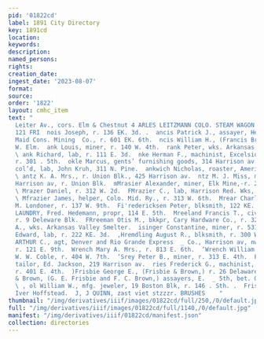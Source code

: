 ```yaml
---
pid: '01822cd'
label: 1891 City Directory
key: 1891cd
location: 
keywords: 
description: 
named_persons: 
rights: 
creation_date: 
ingest_date: '2023-08-07'
format: 
source: 
order: '1822'
layout: cmhc_item
text: "                                                                               ct
  Leiter Av., cors. Elm & Chestnut 4 ARLES LEITZMANN COLO. STEAM WAGON WORKS : FRA
  121 FRI  nois Joseph, r. 136 EK. 3d. .  ancis Patrick J., assayer, Henriett and
  Maid Cons. Mining  Co., r. 601 EK. 6th.  ncis William H., (Francis Bros.,) r. 116
  W. Elm.  ank Louis, miner, r. 140 W. 4th.  rank Peter, wks. Arkansas Valley Smelter.
  \ ank Richard, lab, r. 111 E. 3d.  nke Herman F., machinist, Excelsior Iron Wks.,
  r. 301 . 5th.  okle Marcus, gents’ furnishing goods, 314 Harrison av.  anklin Bert.,
  col’d, lab, John Kruh, 311 N. Pine.  ankwich Nicholas, roaster, American Smelter.
  \ antz K. A. Mrs., r. Union Blk., 425 Harrison av.  ntz M. J. Miss, millinery, 425
  Harrison av, r. Union Blk.  mMrasier Alexander, miner, Elk Mine,-r. 224 E. 6th.
  \ Mrazer Daniel, r. 312 W. 2d.  FMrazier C., lab, Harrison Red. Wks, r. 130 Plum.
  \ Mfrazier James, helper, Colo. Mid. Ry., r. 313 W. 6th.  Mrear Charles A., bkkpr,
  M. Londoner, r. 137 W. 9th.  Fi'redericksen Peter, blksmith, 122 KE. 3d.  FRED.S
  LAUNDRY, Fred. Hedemann, propr, 114 E. 5th.  Mreeland Francis T., civil engineer,
  r. 9 Deleware Blk.  FRreeman Otis M., bkkpr, Cary Hardware Co., r. 323 W. 4th.  Pireidenrick
  A., wks. Arkansas Valley Smelter.  isinger Constantine, miner, r. 531 E. 3d.  ‘Hreisinger
  Edward, lab, r. 222 KE. 3d.  ,Hremdling August R., blksmith, r. 300 W. 5th.  WRENCH
  ARTHUR C., agt, Denver and Rio Grande Express  _ Co., Harrison av, nw. cor. 4th,
  r. 121 E. 9th.  Wrench Mary A. Mrs., r. 813 E. 6th.  ‘Wrench William H., carpenter,
  W. W. Coble, r. 404 W. 7th.  ‘Srey Peter B., miner, r. 313 E. 4th.  Friedman Louis,
  tailor, Ed. Jackson, 219 Harrison av.  ries Frederick G., machinist, U. P. Ry.,
  r. 401 E. 4th.  )Frisbie George E., (Frisbie & Brown,) r. 26 Delaware Blk.  ‘Frisbie
  & Brown, (G. E. Frisbie and F. C. Brown,) assayers, E.  _ 5th, bet. Orange and Ash.
  \ , ol William W., mfg. jeweler, 19 Boston Blk, r. 146 . Sth. .  Fristed Gust, tailor,
  Iver Hoffstead.  J, J QUINN, zast viet stzzzr. BRUSHES    "
thumbnail: "/img/derivatives/iiif/images/01822cd/full/250,/0/default.jpg"
full: "/img/derivatives/iiif/images/01822cd/full/1140,/0/default.jpg"
manifest: "/img/derivatives/iiif/01822cd/manifest.json"
collection: directories
---
```

